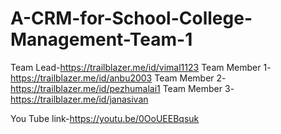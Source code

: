 # A-CRM-for-School-College-Management-Team-1

Team Lead-https://trailblazer.me/id/vimal1123
Team Member 1-https://trailblazer.me/id/anbu2003
Team Member 2-https://trailblazer.me/id/pezhumalai1
Team Member 3-https://trailblazer.me/id/janasivan

You Tube link-https://youtu.be/0OoUEEBqsuk
